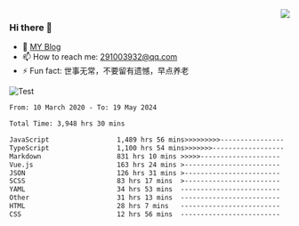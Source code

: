 <img align='right' src='https://github-readme-stats.vercel.app/api?username=niaogege&show_icons=true&theme=radical'/>

### Hi there 👋

- 🌱 [MY Blog](https://bythewayer.com/)
- 📫 How to reach me: 291003932@qq.com
- ⚡ Fun fact:  世事无常，不要留有遗憾，早点养老

![Test](https://github-readme-stats.vercel.app/api/top-langs/?username=niaogege&layout=compact)

<!--START_SECTION:waka-->

```txt
From: 10 March 2020 - To: 19 May 2024

Total Time: 3,948 hrs 30 mins

JavaScript                 1,489 hrs 56 mins>>>>>>>>>----------------   37.73 %
TypeScript                 1,100 hrs 54 mins>>>>>>>------------------   27.88 %
Markdown                   831 hrs 10 mins >>>>>--------------------   21.05 %
Vue.js                     163 hrs 24 mins >------------------------   04.14 %
JSON                       126 hrs 31 mins >------------------------   03.20 %
SCSS                       83 hrs 17 mins  >------------------------   02.11 %
YAML                       34 hrs 53 mins  -------------------------   00.88 %
Other                      31 hrs 13 mins  -------------------------   00.79 %
HTML                       28 hrs 7 mins   -------------------------   00.71 %
CSS                        12 hrs 56 mins  -------------------------   00.33 %
```

<!--END_SECTION:waka-->
